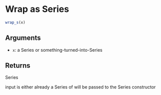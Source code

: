 # Wrap as Series

```r
wrap_s(x)
```

## Arguments

- `x`: a Series or something-turned-into-Series

## Returns

Series

input is either already a Series of will be passed to the Series constructor